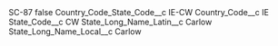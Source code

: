 <?xml version="1.0" encoding="UTF-8"?>
<CustomMetadata xmlns="http://soap.sforce.com/2006/04/metadata" xmlns:xsi="http://www.w3.org/2001/XMLSchema-instance" xmlns:xsd="http://www.w3.org/2001/XMLSchema">
    <label>SC-87</label>
    <protected>false</protected>
    <values>
        <field>Country_Code_State_Code__c</field>
        <value xsi:type="xsd:string">IE-CW</value>
    </values>
    <values>
        <field>Country_Code__c</field>
        <value xsi:type="xsd:string">IE</value>
    </values>
    <values>
        <field>State_Code__c</field>
        <value xsi:type="xsd:string">CW</value>
    </values>
    <values>
        <field>State_Long_Name_Latin__c</field>
        <value xsi:type="xsd:string">Carlow</value>
    </values>
    <values>
        <field>State_Long_Name_Local__c</field>
        <value xsi:type="xsd:string">Carlow</value>
    </values>
</CustomMetadata>
